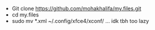 - Git clone https://github.com/mohakhalifa/my.files.git
- cd my.files
- sudo mv *.xml ~/.config/xfce4/xconf/ ... idk tbh too lazy
